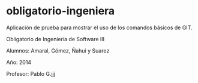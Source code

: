 obligatorio-ingeniera
=====================

Aplicación de prueba para mostrar el uso de los comandos básicos de GIT.

Obligatorio de Ingeniería de Software III

Alumnos: Amaral, Gómez, Ñahui y Suarez

Año: 2014

Profesor: Pablo G.jjj
